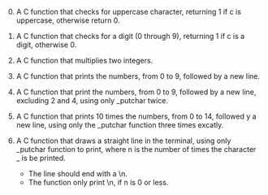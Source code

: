 0. A C function that checks for uppercase character, returning 1 if c is uppercase, otherwise return 0.

1. A C function that checks for a digit (0 through 9), returning 1 if c is a digit, otherwise 0.

2. A C function that multiplies two integers.

3. A C function that prints the numbers, from 0 to 9, followed by a new line.

4. A C function that print the numbers, from 0 to 9, followed by a new line, excluding 2 and 4, using only _putchar twice.

5. A C function that prints 10 times the numbers, from 0 to 14, followed y a new line, using only the _putchar function three times excatly.

6. A C function that draws a straight line in the terminal, using only _putchar function to print, where n is the number of times the character _ is be printed.
   - The line should end with a \n.
   - The function only print \n, if n is 0 or less.
